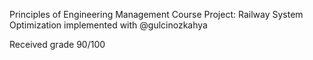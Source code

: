 Principles of Engineering Management Course Project: Railway System Optimization implemented with @gulcinozkahya

Received grade 90/100
